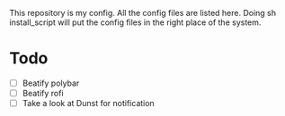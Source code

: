 This repository is my config. All the config files are listed here. Doing sh install_script will put the config files in the right place of the system.

# Todo 
- [ ] Beatify polybar
- [ ] Beatify rofi
- [ ] Take a look at Dunst for notification
